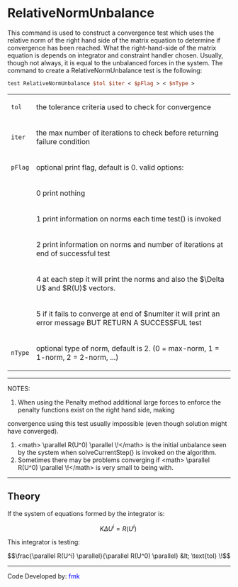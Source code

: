 # RelativeNormUnbalance

This command is used to construct a convergence test which uses the
relative norm of the right hand side of the matrix equation to determine
if convergence has been reached. What the right-hand-side of the matrix
equation is depends on integrator and constraint handler chosen.
Usually, though not always, it is equal to the unbalanced forces in the
system. The command to create a RelativeNormUnbalance test is the
following:

```tcl
test RelativeNormUnbalance $tol $iter < $pFlag > < $nType >
```

<table>
<tbody>
<tr class="odd">
<td><p><code class="parameter-table-variable">tol</code></p></td>
<td><p>the tolerance criteria used to check for convergence</p></td>
</tr>
<tr class="even">
<td><p><code class="parameter-table-variable">iter</code></p></td>
<td><p>the max number of iterations to check before returning failure
condition</p></td>
</tr>
<tr class="odd">
<td><p><code class="parameter-table-variable">pFlag</code></p></td>
<td><p>optional print flag, default is 0. valid options:</p></td>
</tr>
<tr class="even">
<td></td>
<td><p>0 print nothing</p></td>
</tr>
<tr class="odd">
<td></td>
<td><p>1 print information on norms each time test() is invoked</p></td>
</tr>
<tr class="even">
<td></td>
<td><p>2 print information on norms and number of iterations at end of
successful test</p></td>
</tr>
<tr class="odd">
<td></td>
<td><p>4 at each step it will print the norms and also the
$\Delta U$ and $R(U)$
vectors.</p></td>
</tr>
<tr class="even">
<td></td>
<td><p>5 if it fails to converge at end of $numIter it will print an
error message BUT RETURN A SUCCESSFUL test</p></td>
</tr>
<tr class="odd">
<td><p><code class="parameter-table-variable">nType</code></p></td>
<td><p>optional type of norm, default is 2. (0 = max-norm, 1 = 1-norm, 2
= 2-norm, ...)</p></td>
</tr>
</tbody>
</table>
<hr />
<p>NOTES:</p>
<ol>
<li>When using the Penalty method additional large forces to enforce the
penalty functions exist on the right hand side, making</li>
</ol>
<p>convergence using this test usually impossible (even though solution
might have converged).</p>
<ol>
<li>&lt;math&gt; \parallel R(U^0) \parallel \!&lt;/math&gt; is the
initial unbalance seen by the system when solveCurrentStep() is invoked
on the algorithm.</li>
<li>Sometimes there may be problems converging if &lt;math&gt; \parallel
R(U^0) \parallel \!&lt;/math&gt; is very small to being with.</li>
</ol>
<hr />

## Theory

<p>If the system of equations formed by the integrator is:</p>

$$K \Delta U^i = R(U^i)\,\!$$


<p>This integrator is testing:</p>

$$\frac{\parallel R(U^i) \parallel}{\parallel R(U^0)
\parallel} &lt; \text{tol} \!$$


<hr />
<p>Code Developed by: <span style="color:blue"> fmk
</span></p>
